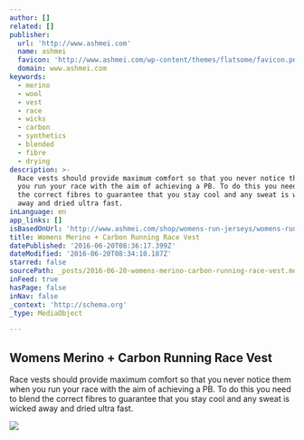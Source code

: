 ```yaml
---
author: []
related: []
publisher:
  url: 'http://www.ashmei.com'
  name: ashmei
  favicon: 'http://www.ashmei.com/wp-content/themes/flatsome/favicon.png'
  domain: www.ashmei.com
keywords:
  - merino
  - wool
  - vest
  - race
  - wicks
  - carbon
  - synthetics
  - blended
  - fibre
  - drying
description: >-
  Race vests should provide maximum comfort so that you never notice them when
  you run your race with the aim of achieving a PB. To do this you need to blend
  the correct fibres to guarantee that you stay cool and any sweat is wicked
  away and dried ultra fast.
inLanguage: en
app_links: []
isBasedOnUrl: 'http://www.ashmei.com/shop/womens-run-jerseys/womens-running-race-vest/'
title: Womens Merino + Carbon Running Race Vest
datePublished: '2016-06-20T08:36:17.399Z'
dateModified: '2016-06-20T08:34:10.187Z'
starred: false
sourcePath: _posts/2016-06-20-womens-merino-carbon-running-race-vest.md
inFeed: true
hasPage: false
inNav: false
_context: 'http://schema.org'
_type: MediaObject

---
```

<article style=""><h1>Womens Merino + Carbon Running Race Vest</h1><p>Race vests should provide maximum comfort so that you never notice them when you run your race with the aim of achieving a PB. To do this you need to blend the correct fibres to guarantee that you stay cool and any sweat is wicked away and dried ultra fast.</p><img src="http://www.ashmei.com/wp-content/uploads/2016/04/ashmei_merino_running_womens_vest_red.png" /></article>
